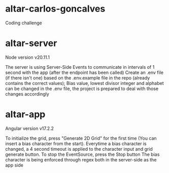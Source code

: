 # altar-carlos-goncalves
Coding challenge

# altar-server

Node version v20.11.1

The server is using Server-Side Events to communicate in intervals of 1 second with the app (after the endpoint has been called)
Create an .env file (if there isn't one) based on the .env.example file in the repo (already contains the correct values);
Bias value, lowest divisor integer and alphabet can be changed in the .env file, the project is prepared to deal with those changes accordingly

# altar-app

Angular version v17.2.2

To initialize the grid, press "Generate 2D Grid" for the first time (You can insert a bias character from the start).
Everytime a bias character is changed, a 4 second timeout is applied to the character input and grid generate button.
To stop the EventSource, press the Stop button
The bias character is being enforced through regex both in the server-side as the app side